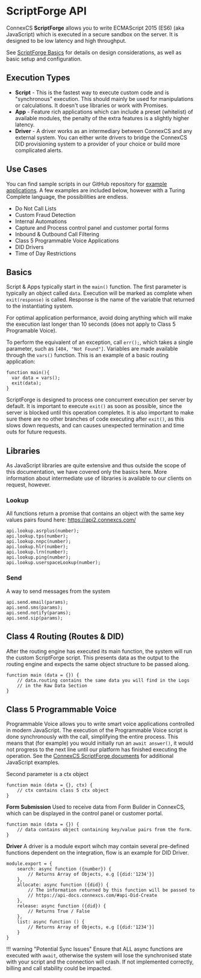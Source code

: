# ScriptForge API

ConnexCS **ScriptForge** allows you to write ECMAScript 2015 (ES6) (aka JavaScript) which is executed in a secure sandbox on the server. It is designed to be low latency and high throughput.

See [ScriptForge Basics](https://staging--connexcs-docs.netlify.app/developers/scriptforge/) for details on design considerations, as well as basic setup and configuration. 

## Execution Types
* **Script** - This is the fastest way to execute custom code and is "synchronous" execution. This should mainly be used for manipulations or calculations. It doesn't use libraries or work with Promises.
* **App** - Feature rich applications which can include a preset (whitelist) of available modules, the penalty of the extra features is a slightly higher latency.
* **Driver** - A driver works as an intermediary between ConnexCS and any external system. You can either write drivers to bridge the ConnexCS DID provisioning system to a provider of your choice or build more complicated alerts.

## Use Cases
You can find sample scripts in our GitHub repository for [example applications](https://github.com/connexcs/scriptforge-examples/). A few examples are included below, however with a Turing Complete language, the possibilities are endless.

* Do Not Call Lists
* Custom Fraud Detection
* Internal Automations
* Capture and Process control panel and customer portal forms
* Inbound & Outbound Call Filtering
* Class 5 Programmable Voice Applications
* DID Drivers
* Time of Day Restrictions


## Basics
Script & Apps typically start in the `main()` function. The first parameter is typically an object called `data`. Execution will be marked as complete when `exit(response)` is called. Response is the name of the variable that returned to the instantiating system.

For optimal application performance, avoid doing anything which will make the execution last longer than 10 seconds (does not apply to Class 5 Programable Voice). 

To perform the equivalent of an exception, call `err();`, which takes a single parameter, such as `[404, "Not Found"]`.
Variables are made available through the `vars()` function. This is an example of a basic routing application:

```
function main(){
  var data = vars();
  exit(data);
}
```
ScriptForge  is designed to process one concurrent execution per server by default. It is important to execute `exit()` as soon as possible, since the server is blocked until this operation completes. It is also important to make sure there are no other branches of code executing after `exit()`, as this slows down requests, and can causes unexpected termination and time outs for future requests.

## Libraries
As JavaScript libraries are quite extensive and thus outside the scope of this documentation, we have covered only the basics here. More information about intermediate use of libraries is available to our clients on request, however.

### Lookup
All functions return a promise that contains an object with the same key values pairs found here: https://api2.connexcs.com/

```
api.lookup.asrplus(number);
api.lookup.tps(number);
api.lookup.nnpc(number);
api.lookup.hlr(number);
api.lookup.lrn(number);
api.lookup.ping(number);
api.lookup.userspaceLookup(number);
```
### Send
A way to send messages from the system

```
api.send.email(params);
api.send.sms(params);
api.send.notify(params);
api.send.sip(params);
```

## Class 4 Routing (Routes & DID)
After the routing engine has executed its main function, the system will run the custom ScriptForge script. This presents data as the output to the routing engine and expects the same object structure to be passed along. 

```
function main (data = {}) {
	// data.routing contains the same data you will find in the Logs
	// in the Raw Data Section
}
```

## Class 5 Programmable Voice
Programmable Voice allows you to write smart voice applications controlled in modern JavaScript. The execution of the Programmable Voice script is done synchronously with the call, simplifying the entire process. This means that (for example) you would initially run an `await answer()`, it would not progress to the next line until our platform has finished executing the operation. See the [ConnexCS ScriptForge documents](https://scriptforge-docs.connexcs.com/ctx.html) for additional JavaScript examples.

Second parameter is a ctx object
```
function main (data = {}, ctx) {
	// ctx contains class 5 ctx object 
}
```

**Form Submission** 
Used to receive data from Form Builder in ConnexCS, which can be displayed in the control panel or customer portal.

```
function main (data = {}) {
	// data contains object containing key/value pairs from the form. 
}
```

**Driver**
A driver is a module export wihch may contain several pre-defined functions dependent on the integration, flow is an example for DID Driver.

```
module.export = {
	search: async function ({number}) {
		// Returns Array of Objects, e.g [{did:'1234'}]
	},
	allocate: async function ({did}) {
		// The information returned by this function will be passed to 
		// https://api-docs.connexcs.com/#api-Did-Create
	},
	release: async function ({did}) {
		// Returns True / False
	},
	list: async function () {
		// Returns Array of Objects, e.g [{did:'1234'}]
	}
}
```

!!! warning "Potential Sync Issues"
    Ensure that ALL async functions are executed with `await`, otherwise the system will lose the synchronised state with your script and the connection will crash. If not implemented correctly, billing and call stability could be impacted.
